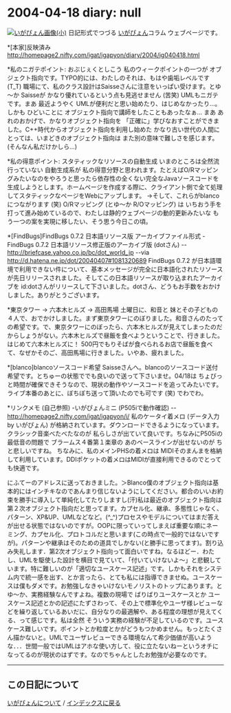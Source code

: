 2004-04-18 diary: null
=====================================================================================================
[![いがぴょん画像(小)](https://igapyon.github.io/diary/images/iga200306s.jpg "いがぴょん")](https://igapyon.github.io/diary/memo/memoigapyon.html) 日記形式でつづる [いがぴょん](https://igapyon.github.io/diary/memo/memoigapyon.html)コラム ウェブページです。

*[本家]反映済み
http://homepage2.nifty.com/igat/igapyon/diary/2004/ig040418.html

*私のニガテポイント: おぶじぇくとしこう
私のウィークポイントの一つが オブジェクト指向です。TYPO的には、わたしのそれは、もはや歯垢レベルです (T_T)
職場にて、私のクラス設計はSaisseさんに注意をいっぱい受けます。とゆ～か Saisseが かなり優れているという点も見逃せません (苦笑) UMLもニガテです。まあ 最近ようやく UMLが便利だと思い始めたり、はじめなかったり…。しかも ひどいことに オブジェクト指向で講師をしたこともあったなぁ… まあ あれのおかげで、かなりオブジェクト指向を 「正確に」学びなおすことができました。C++時代からオブジェクト指向を利用し始めた かなり古い世代の人間にとっては、いまどきのオブジェクト指向は また別の意味で難しさを感じます。(そんなん私だけかしら…)

*私の得意ポイント: スタティックなリソースの自動生成
いまのところは全然流行っていない 自動生成系が 私の得意分野と思われます。たとえばO/Rマッピングみたいなのをやろうと思ったら依存性の全くない完全なJavaソースコードを生成しようとします。ホームページを作成する際に、クライアント側で全て処理してスタティックなページをWebにアップします。
→そして、これらがblancoにつながります (笑)
O/Rマッピング (とゆ～か R/Oマッピング) は いちおう手を打って進み始めているので、わたしは静的ウェブページの動的更新みたいな もう一つの案を実現に移したい、そう思う今日この頃。

*[FindBugs]FindBugs 0.7.2 日本語リソース版 アーカイブファイル形式
-FindBugs 0.7.2 日本語リソース修正版のアーカイブ版 (dotさん)
--http://briefcase.yahoo.co.jp/bc/dot_world_jp
--via http://d.hatena.ne.jp/dot/20040407#1081320689
FindBugs 0.7.2 が日本語環境で利用できない件について、基本メッセージが完全に日本語化されたリソースが先日リリースされました。そしてこの日本語リソースが取り込まれたアーカイブを id:dotさんがリリースして下さいました。dotさん、どうもお手数をおかけしました。ありがとうございます。

*東京タワー → 六本木ヒルズ → 高田馬場
土曜日に、和音と 妹とその子どもの４人で、おでかけしました。まず東京タワーにのぼりました。和音さんのたっての希望です。で、東京タワーにのぼったら、六本木ヒルズが見えてしまったのだからしょうがない。六本木ヒルズで昼飯を食べようということで、行きました。はじめて六本木ヒルズに！ 500円でもりそばが食べられるお店で昼飯を食べて、なぜかそのご、高田馬場に行きました。いやあ、疲れました。

*[blanco]blancoソースコード希望
Saisseさんへ。blancoのソースコード送付希望です。とちゅーの状態ででも良いので送って下さいませ。04/18は ちょびっと時間が確保できそうなので、現状の動作やソースコードを追ってみたいです。ライブ本番のあとに、ぼちぼち送って頂いたのでも可です (笑) でわでわ。

*リンクメモ (自己参照)
-いがぴょんミニ (P505iで動作確認)
--http://homepage2.nifty.com/igat/igapyon/i/
私のケータイ着メロ (データ入力 by いがぴょん) が格納されています。ダウンロードできるようになっています。クラシック音楽べたべたなのが 私らしさが出ていて良いです。ちなみにP505iの最低音の問題で ブラームス４番第１楽章の あのベースラインが出せないのが ちと悲しいですね。
ちなみに、私のメインPHSの着メロは MIDIそのまんまを格納して利用しています。DDIポケットの着メロはMIDIが直接利用できるのでとっても快適です。

にふてーのアドレスに送っておきました。＞Blanco僕のオブジェクト指向は基本的にはインチキなのであんまり信じないようにしてください。都合のいいお約束を勝手に導入して単純化してたりしますし(汗)私は最近のオブジェクト指向は第２次オブジェクト指向だと思ってます。カプセル化、継承、多態性じゃなく、パターン、XP&UP、UMLなどなど。(^_^)プロセスやモデルについてはまだ答えが出せる状態ではないのですが。OOPに限っていってしまえば重要な順にネーミング、カプセル化、プロトコルだと思います(この時点で一般的ではないですが)。パターンや継承はそのための道具でしかない(と勝手に思ってます)。割り込み失礼します．第2次オブジェクト指向って面白いですね，なるほどー．わたし、UMLを駆使した設計を横目で見ていて、「付いていけないよ～」と悲観しています。特に難しいのが「適切なユースケース記述」です。しかもそれをシステム内で統一感を出す、とか言ったら、とても私には指導できませぬ。ユースケースは僕もダメです。お勉強しなきゃいけないモノリストのトップにあります。とゆ～か、実務経験なんですよね。複数の現場で ばりばりユースケースとか ユースケース記述とかの記述にたずさわって、その上で標準化やユーザ様レビューなどを繰り返しているあいだに、自分なりの最適解や、ある程度の理想が見えてくる、って感じです。私は全然 そういう実務の経験が不足しているのです。ユースケース難しいです。ポイントとか粒度とかがどうもつかめません。もっとたくさん描かないと。UMLでユーザレビューできる環境なんて希少価値が高いような．．．世間一般ではUMLはアホな使い方して、役に立たないねーというオチになってるのが現状のはずです。なのでちゃんとしたお勉強が必要なのです。

----------------------------------------------------------------------------------------------------

## この日記について
[いがぴょんについて](http://www.igapyon.jp/igapyon/diary/memo/memoigapyon.html) / [インデックスに戻る](https://igapyon.github.io/diary/idxall.html)
